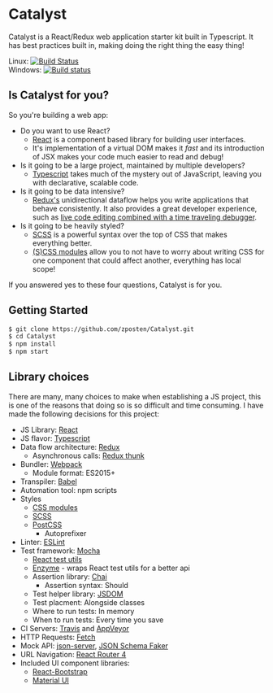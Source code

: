 # Catalyst

Catalyst is a React/Redux web application starter kit built in Typescript.  It has best practices built in, making doing the right thing the easy thing!

Linux: [![Build Status](https://travis-ci.org/zposten/Catalyst.svg?branch=master)](https://travis-ci.org/zposten/Catalyst) <br>
Windows: [![Build status](https://ci.appveyor.com/api/projects/status/eey9n5ji44k00m83/branch/master?svg=true)](https://ci.appveyor.com/project/zposten/catalyst/branch/master)


## Is Catalyst for you?

So you're building a web app:
  - Do you want to use React?
    - [React][react] is a component based library for building user interfaces.  
    - It's implementation of a virtual DOM makes it _fast_ and its introduction of JSX makes your code much easier to read and debug!
  - Is it going to be a large project, maintained by multiple developers?  
    - [Typescript][typescript] takes much of the mystery out of JavaScript, leaving you with declarative, scalable code.
  - Is it going to be data intensive?
    - [Redux's][redux] unidirectional dataflow helps you write applications that behave consistently.  It also provides a great developer experience, such as [live code editing combined with a time traveling debugger][redux-devtools].
  - Is it going to be heavily styled?
    - [SCSS][scss] is a powerful syntax over the top of CSS that makes everything better.
    - [(S)CSS modules][css-modules] allow you to not have to worry about writing CSS for one component that could affect another, everything has local scope!

If you answered yes to these four questions, Catalyst is for you.

## Getting Started

```bash
$ git clone https://github.com/zposten/Catalyst.git
$ cd Catalyst
$ npm install
$ npm start
```

## Library choices

There are many, many choices to make when establishing a JS project, this is one of the reasons that doing so is so difficult and time consuming.  I have made the following decisions for this project:

- JS Library: [React][react]
- JS flavor: [Typescript][typescript]
- Data flow architecture: [Redux][redux]
  - Asynchronous calls: [Redux thunk][redux-thunk]
- Bundler: [Webpack][webpack]
  - Module format: ES2015+
- Transpiler: [Babel][babel]
- Automation tool: npm scripts
- Styles
  - [CSS modules][css-modules]
  - [SCSS][scss]
  - [PostCSS][post-css]
    - Autoprefixer
- Linter: [ESLint][es-lint]
- Test framework: [Mocha][mocha]
  - [React test utils][react-test-utils]
  - [Enzyme][enzyme] - wraps React test utils for a better api
  - Assertion library: [Chai][chai]
    - Assertion syntax: Should
  - Test helper library: [JSDOM][jsdom]
  - Test placment: Alongside classes
  - Where to run tests: In memory
  - When to run tests: Every time you save
- CI Servers: [Travis][travis] and [AppVeyor][appveyor]
- HTTP Requests: [Fetch][fetch]
- Mock API: [json-server], [JSON Schema Faker][json-schema-faker]
- URL Navigation: [React Router 4][react-router]
- Included UI component libraries:
  - [React-Bootstrap][react-bootstrap]
  - [Material UI][material-ui]

[redux-devtools]: https://github.com/gaearon/redux-devtools
[react]: https://reactjs.org/
[typescript]: https://www.typescriptlang.org/
[redux]: https://github.com/reactjs/redux
[redux-thunk]: https://github.com/gaearon/redux-thunk
[webpack]: https://webpack.js.org/
[babel]: https://babeljs.io/
[css-modules]: https://github.com/css-modules/css-modules
[scss]: http://sass-lang.com/documentation/file.SCSS_FOR_SASS_USERS.html
[post-css]: https://github.com/postcss/postcss
[es-lint]: https://eslint.org/
[mocha]: https://mochajs.org/
[react-test-utils]: https://reactjs.org/docs/test-utils.html
[enzyme]: https://github.com/airbnb/enzyme
[chai]: http://chaijs.com/
[jsdom]: https://github.com/jsdom/jsdom
[travis]: https://travis-ci.org/
[appveyor]: https://appveyor.com
[fetch]: https://developer.mozilla.org/en-US/docs/Web/API/Fetch_API
[json-server]: https://github.com/typicode/json-server
[json-schema-faker]: https://github.com/json-schema-faker/json-schema-faker
[react-router]: https://github.com/ReactTraining/react-router
[react-bootstrap]: https://react-bootstrap.github.io/
[material-ui]: http://www.material-ui.com/








